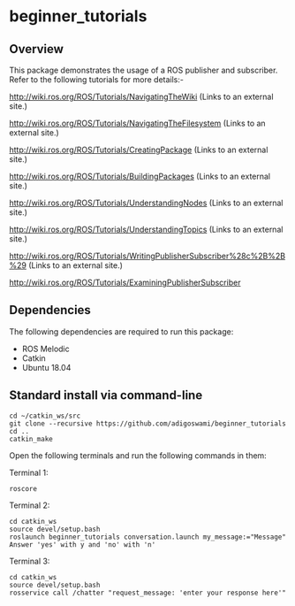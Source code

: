 # beginner_tutorials

## Overview

This package demonstrates the usage of a ROS publisher and subscriber.
Refer to the following tutorials for more details:-

http://wiki.ros.org/ROS/Tutorials/NavigatingTheWiki (Links to an external site.)

http://wiki.ros.org/ROS/Tutorials/NavigatingTheFilesystem (Links to an external site.)

http://wiki.ros.org/ROS/Tutorials/CreatingPackage (Links to an external site.)

http://wiki.ros.org/ROS/Tutorials/BuildingPackages (Links to an external site.)

http://wiki.ros.org/ROS/Tutorials/UnderstandingNodes (Links to an external site.)

http://wiki.ros.org/ROS/Tutorials/UnderstandingTopics (Links to an external site.)

http://wiki.ros.org/ROS/Tutorials/WritingPublisherSubscriber%28c%2B%2B%29 (Links to an external site.)

http://wiki.ros.org/ROS/Tutorials/ExaminingPublisherSubscriber

## Dependencies

The following dependencies are required to run this package:

- ROS Melodic
- Catkin
- Ubuntu 18.04 

## Standard install via command-line
```
cd ~/catkin_ws/src
git clone --recursive https://github.com/adigoswami/beginner_tutorials
cd ..
catkin_make
```
Open the following terminals and run the following commands in them:

Terminal 1:
```
roscore
```

Terminal 2:
```
cd catkin_ws
source devel/setup.bash
roslaunch beginner_tutorials conversation.launch my_message:="Message"
Answer 'yes' with y and 'no' with 'n'
```

Terminal 3:
```
cd catkin_ws
source devel/setup.bash
rosservice call /chatter "request_message: 'enter your response here'"
```
